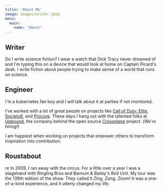 ```yaml
---
title: 'About Me'
image: images/writer.jpeg
menu:
  main:
    name: "About"
---
```


## Writer

Do I write science fiction? I wear a watch that Dick Tracy never dreamed of and I'm typing this on a device that would look at home on Captain Picard's desk. I write fiction about people trying to make sense of a world that runs on science.

## Engineer

I'm a kubernetes fan boy and I _will_ talk about it at parties if not monitored.

I've worked with a lot of great people on projects like [Call of Duty: Elite](https://en.wikipedia.org/wiki/Call_of_Duty:_Elite), [Society6](https://society6.com), and [Procore](https://procore.com). These days I hang out with the talented folks at [Upbound](https://upbound.io/), the company behind the open source [Crossplane](https://crossplane.io) project. (_We're hiring!_)

I am happiest when working on projects that empower others to transform inspiration into contribution.

## Roustabout
re
In 2009, I ran away with the circus. For a little over a year I was a stagehand with Ringling Bros and Barnum & Bailey's _Red Unit_. My tour was the 139th edition of the show. They called it _Zing, Zang, Zoom!_ It was a one-of-a-kind experience, and it utterly changed my life.